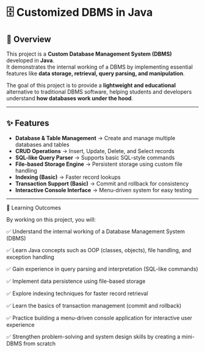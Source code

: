 # 🗄️ Customized DBMS in Java

## 📌 Overview
This project is a **Custom Database Management System (DBMS)** developed in **Java**.  
It demonstrates the internal working of a DBMS by implementing essential features like **data storage, retrieval, query parsing, and manipulation**.  

The goal of this project is to provide a **lightweight and educational** alternative to traditional DBMS software, helping students and developers understand **how databases work under the hood**.

---

## ✨ Features
- **Database & Table Management** → Create and manage multiple databases and tables  
- **CRUD Operations** → Insert, Update, Delete, and Select records  
- **SQL-like Query Parser** → Supports basic SQL-style commands  
- **File-based Storage Engine** → Persistent storage using custom file handling  
- **Indexing (Basic)** → Faster record lookups  
- **Transaction Support (Basic)** → Commit and rollback for consistency  
- **Interactive Console Interface** → Menu-driven system for easy testing  

---
🎯 Learning Outcomes

By working on this project, you will:

✅ Understand the internal working of a Database Management System (DBMS)

✅ Learn Java concepts such as OOP (classes, objects), file handling, and exception handling

✅ Gain experience in query parsing and interpretation (SQL-like commands)

✅ Implement data persistence using file-based storage

✅ Explore indexing techniques for faster record retrieval

✅ Learn the basics of transaction management (commit and rollback)

✅ Practice building a menu-driven console application for interactive user experience

✅ Strengthen problem-solving and system design skills by creating a mini-DBMS from scratch

